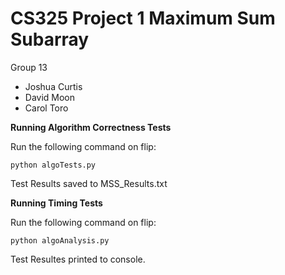 # CS325 Project 1 Maximum Sum Subarray
Group 13
- Joshua Curtis
- David Moon
- Carol Toro

**Running Algorithm Correctness Tests**

Run the following command on flip: 
```
python algoTests.py
```
Test Results saved to MSS_Results.txt

**Running Timing Tests**

Run the following command on flip:
```
python algoAnalysis.py
```
Test Resultes printed to console.
